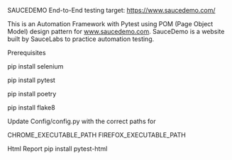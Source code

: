 SAUCEDEMO End-to-End testing
target: https://www.saucedemo.com/

This is an Automation Framework with Pytest using POM (Page Object Model) design pattern for www.saucedemo.com. SauceDemo is a website built by SauceLabs to practice automation testing.

Prerequisites

pip install selenium

pip install pytest

pip install poetry

pip install flake8

Update Config/config.py with the correct paths for

CHROME_EXECUTABLE_PATH
FIREFOX_EXECUTABLE_PATH

Html Report
pip install pytest-html
